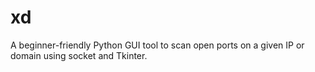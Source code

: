 # xd
 A beginner-friendly Python GUI tool to scan open ports on a given IP or domain using socket and Tkinter. 

